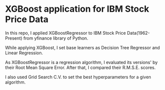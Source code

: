 # XGBoost application for IBM Stock Price Data

In this repo, I applied XGBoostRegressor to IBM Stock Price Data(1962-Present) from yfinance library of Python.

While applying XGBoost, I set base learners as Decision Tree Regressor and Linear Regression. 

As XGBoostRegressor is a regression algorithm, I evaluated its versions' by their Root Mean Square Error. After that, I compared their R.M.S.E. scores.

I also used Grid Search C.V. to set the best hyperparameters for a given algorithm. 
